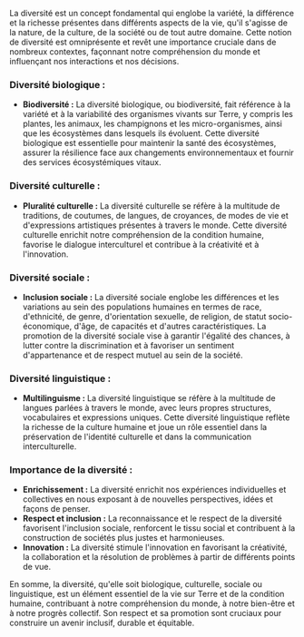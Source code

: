 La diversité est un concept fondamental qui englobe la variété, la différence et la richesse présentes dans différents aspects de la vie, qu'il s'agisse de la nature, de la culture, de la société ou de tout autre domaine. Cette notion de diversité est omniprésente et revêt une importance cruciale dans de nombreux contextes, façonnant notre compréhension du monde et influençant nos interactions et nos décisions.

### Diversité biologique :

- **Biodiversité :** La diversité biologique, ou biodiversité, fait référence à la variété et à la variabilité des organismes vivants sur Terre, y compris les plantes, les animaux, les champignons et les micro-organismes, ainsi que les écosystèmes dans lesquels ils évoluent. Cette diversité biologique est essentielle pour maintenir la santé des écosystèmes, assurer la résilience face aux changements environnementaux et fournir des services écosystémiques vitaux.

### Diversité culturelle :

- **Pluralité culturelle :** La diversité culturelle se réfère à la multitude de traditions, de coutumes, de langues, de croyances, de modes de vie et d'expressions artistiques présentes à travers le monde. Cette diversité culturelle enrichit notre compréhension de la condition humaine, favorise le dialogue interculturel et contribue à la créativité et à l'innovation.

### Diversité sociale :

- **Inclusion sociale :** La diversité sociale englobe les différences et les variations au sein des populations humaines en termes de race, d'ethnicité, de genre, d'orientation sexuelle, de religion, de statut socio-économique, d'âge, de capacités et d'autres caractéristiques. La promotion de la diversité sociale vise à garantir l'égalité des chances, à lutter contre la discrimination et à favoriser un sentiment d'appartenance et de respect mutuel au sein de la société.

### Diversité linguistique :

- **Multilinguisme :** La diversité linguistique se réfère à la multitude de langues parlées à travers le monde, avec leurs propres structures, vocabulaires et expressions uniques. Cette diversité linguistique reflète la richesse de la culture humaine et joue un rôle essentiel dans la préservation de l'identité culturelle et dans la communication interculturelle.

### Importance de la diversité :

- **Enrichissement :** La diversité enrichit nos expériences individuelles et collectives en nous exposant à de nouvelles perspectives, idées et façons de penser.
- **Respect et inclusion :** La reconnaissance et le respect de la diversité favorisent l'inclusion sociale, renforcent le tissu social et contribuent à la construction de sociétés plus justes et harmonieuses.
- **Innovation :** La diversité stimule l'innovation en favorisant la créativité, la collaboration et la résolution de problèmes à partir de différents points de vue.

En somme, la diversité, qu'elle soit biologique, culturelle, sociale ou linguistique, est un élément essentiel de la vie sur Terre et de la condition humaine, contribuant à notre compréhension du monde, à notre bien-être et à notre progrès collectif. Son respect et sa promotion sont cruciaux pour construire un avenir inclusif, durable et équitable.